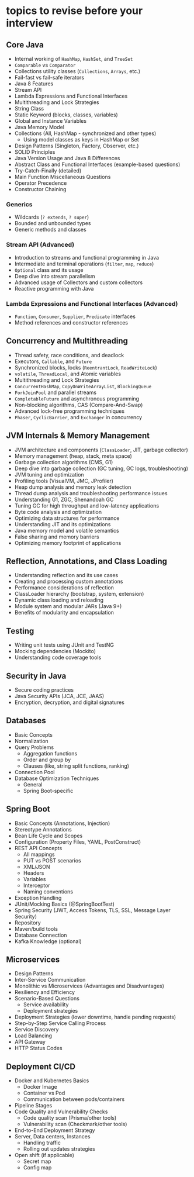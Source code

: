 # topics to revise before your interview

## Core Java
- Internal working of `HashMap`, `HashSet`, and `TreeSet`
- `Comparable` vs `Comparator`
- Collections utility classes (`Collections`, `Arrays`, etc.)
- Fail-fast vs fail-safe iterators
- Java 8 Features
- Stream API
- Lambda Expressions and Functional Interfaces
- Multithreading and Lock Strategies
- String Class
- Static Keyword (blocks, classes, variables)
- Global and Instance Variables
- Java Memory Model
- Collections (All, HashMap - synchronized and other types)
  - Using model classes as keys in HashMap or Set
- Design Patterns (Singleton, Factory, Observer, etc.)
- SOLID Principles
- Java Version Usage and Java 8 Differences
- Abstract Class and Functional Interfaces (example-based questions)
- Try-Catch-Finally (detailed)
- Main Function Miscellaneous Questions
- Operator Precedence
- Constructor Chaining

### Generics
- Wildcards (`? extends`, `? super`)
- Bounded and unbounded types
- Generic methods and classes

### Stream API (Advanced)
- Introduction to streams and functional programming in Java
- Intermediate and terminal operations (`filter`, `map`, `reduce`)
- `Optional` class and its usage
- Deep dive into stream parallelism
- Advanced usage of Collectors and custom collectors
- Reactive programming with Java

### Lambda Expressions and Functional Interfaces (Advanced)
- `Function`, `Consumer`, `Supplier`, `Predicate` interfaces
- Method references and constructor references

## Concurrency and Multithreading
- Thread safety, race conditions, and deadlock
- Executors, `Callable`, and `Future`
- Synchronized blocks, locks (`ReentrantLock`, `ReadWriteLock`)
- `volatile`, `ThreadLocal`, and Atomic variables
- Multithreading and Lock Strategies
- `ConcurrentHashMap`, `CopyOnWriteArrayList`, `BlockingQueue`
- `ForkJoinPool` and parallel streams
- `CompletableFuture` and asynchronous programming
- Non-blocking algorithms, CAS (Compare-And-Swap)
- Advanced lock-free programming techniques
- `Phaser`, `CyclicBarrier`, and `Exchanger` in concurrency

## JVM Internals & Memory Management
- JVM architecture and components (`ClassLoader`, JIT, garbage collector)
- Memory management (heap, stack, meta space)
- Garbage collection algorithms (CMS, G1)
- Deep dive into garbage collection (GC tuning, GC logs, troubleshooting)
- JVM tuning and optimization
- Profiling tools (VisualVM, JMC, JProfiler)
- Heap dump analysis and memory leak detection
- Thread dump analysis and troubleshooting performance issues
- Understanding G1, ZGC, Shenandoah GC
- Tuning GC for high throughput and low-latency applications
- Byte code analysis and optimization
- Optimizing data structures for performance
- Understanding JIT and its optimizations
- Java memory model and volatile semantics
- False sharing and memory barriers
- Optimizing memory footprint of applications

## Reflection, Annotations, and Class Loading
- Understanding reflection and its use cases
- Creating and processing custom annotations
- Performance considerations of reflection
- ClassLoader hierarchy (bootstrap, system, extension)
- Dynamic class loading and reloading
- Module system and modular JARs (Java 9+)
- Benefits of modularity and encapsulation

## Testing
- Writing unit tests using JUnit and TestNG
- Mocking dependencies (Mockito)
- Understanding code coverage tools

## Security in Java
- Secure coding practices
- Java Security APIs (JCA, JCE, JAAS)
- Encryption, decryption, and digital signatures

## Databases
- Basic Concepts
- Normalization
- Query Problems
  - Aggregation functions
  - Order and group by
  - Clauses (like, string split functions, ranking)
- Connection Pool
- Database Optimization Techniques
  - General
  - Spring Boot-specific

## Spring Boot
- Basic Concepts (Annotations, Injection)
- Stereotype Annotations
- Bean Life Cycle and Scopes
- Configuration (Property Files, YAML, PostConstruct)
- REST API Concepts
  - All mappings
  - PUT vs POST scenarios
  - XML/JSON
  - Headers
  - Variables
  - Interceptor
  - Naming conventions
- Exception Handling
- JUnit/Mocking Basics (@SpringBootTest)
- Spring Security (JWT, Access Tokens, TLS, SSL, Message Layer Security)
- Repository
- Maven/build tools
- Database Connection
- Kafka Knowledge (optional)

## Microservices
- Design Patterns
- Inter-Service Communication
- Monolithic vs Microservices (Advantages and Disadvantages)
- Resiliency and Efficiency
- Scenario-Based Questions
  - Service availability
  - Deployment strategies
- Deployment Strategies (lower downtime, handle pending requests)
- Step-by-Step Service Calling Process
- Service Discovery
- Load Balancing
- API Gateway
- HTTP Status Codes

## Deployment CI/CD
- Docker and Kubernetes Basics
  - Docker Image
  - Container vs Pod
  - Communication between pods/containers
- Pipeline Stages
- Code Quality and Vulnerability Checks
  - Code quality scan (Prisma/other tools)
  - Vulnerability scan (Checkmark/other tools)
- End-to-End Deployment Strategy
- Server, Data centers, Instances
  - Handling traffic
  - Rolling out updates strategies
- Open shift (if applicable)
  - Secret map
  - Config map